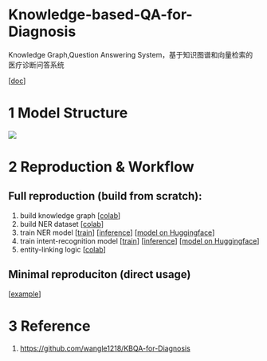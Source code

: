 # Knowledge-based-QA-for-Diagnosis
Knowledge Graph,Question Answering System，基于知识图谱和向量检索的医疗诊断问答系统

[[doc](https://easydoc.net/doc/84261587/TevBXTHz/gsaJm7M6)] 

# 1 Model Structure
![](https://i.imgur.com/FYBIzv8.png)


# 2 Reproduction & Workflow
## Full reproduction (build from scratch): 
1. build knowledge graph [[colab](https://colab.research.google.com/gist/leoxiang66/bf52b9045187a95e276914451954c667/build_kg.ipynb)]
2. build NER dataset [[colab](https://colab.research.google.com/gist/leoxiang66/a50ea0713cd9e99daa4734f1e61ce5c8/build-ner-dataset.ipynb)]
3. train NER model [[train](https://colab.research.google.com/gist/leoxiang66/6510451934d15703a80c73b401c87a1a/finetune-chinese-bert-ner-biomedical.ipynb)] [[inference](https://colab.research.google.com/gist/leoxiang66/f77e7b6d893276a6bb68ffd7951f2ffa/untitled46.ipynb)] [[model on Huggingface](https://huggingface.co/Adapting/bert-base-chinese-finetuned-NER-biomedical)]
4. train intent-recognition model [[train](https://colab.research.google.com/gist/leoxiang66/89484e1e8fd8ad5fdc2acd13c4580fee/train-bert-intent-recognition-biomedical.ipynb)] [[inference](https://colab.research.google.com/gist/leoxiang66/5082db40c25d459f4c8cf323bd9a9b40/inference.ipynb)] [[model on Huggingface](https://huggingface.co/nlp-guild/bert-base-chinese-finetuned-intent_recognition-biomedical)]
5. entity-linking logic [[colab](https://colab.research.google.com/gist/leoxiang66/482c4c20e0945b7a150f8a95a00b14d9/entity_linking_text-similarity.ipynb)]

## Minimal reproduciton (direct usage)
[[example](https://colab.research.google.com/gist/leoxiang66/c1de5fc96f95fe9707915e695ca4a76e/conversation.ipynb)]
# 3 Reference
1. https://github.com/wangle1218/KBQA-for-Diagnosis


